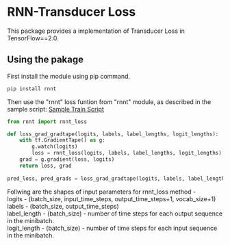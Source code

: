 # RNN-Transducer Loss
This package provides a implementation of Transducer Loss in TensorFlow==2.0.

## Using the pakage
First install the module using pip command.
```bash
pip install rnnt
```
Then use the "rnnt" loss funtion from "rnnt" module, as described in the sample script: [Sample Train Script](https://github.com/iamjanvijay/rnnt/blob/master/source/sample_train.py)
```python
from rnnt import rnnt_loss

def loss_grad_gradtape(logits, labels, label_lengths, logit_lengths):
    with tf.GradientTape() as g:
        g.watch(logits)
        loss = rnnt_loss(logits, labels, label_lengths, logit_lengths)
    grad = g.gradient(loss, logits)
    return loss, grad
    
pred_loss, pred_grads = loss_grad_gradtape(logits, labels, label_lengths, logit_lengths)
```
Follwing are the shapes of input parameters for rnnt_loss method - <br>
logits - (batch_size, input_time_steps, output_time_steps+1, vocab_size+1) <br>
labels - (batch_size, output_time_steps) <br>
label_length - (batch_size) - number of time steps for each output sequence in the minibatch. <br>
logit_length - (batch_size) - number of time steps for each input sequence in the minibatch.
